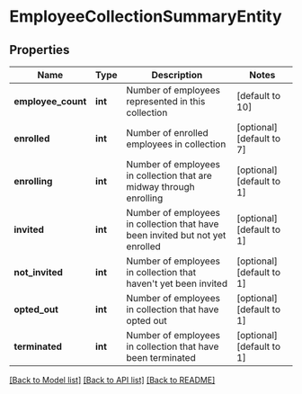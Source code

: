 # EmployeeCollectionSummaryEntity

## Properties
Name | Type | Description | Notes
------------ | ------------- | ------------- | -------------
**employee_count** | **int** | Number of employees represented in this collection | [default to 10]
**enrolled** | **int** | Number of enrolled employees in collection | [optional] [default to 7]
**enrolling** | **int** | Number of employees in collection that are midway through enrolling | [optional] [default to 1]
**invited** | **int** | Number of employees in collection that have been invited but not yet enrolled | [optional] [default to 1]
**not_invited** | **int** | Number of employees in collection that haven&#x27;t yet been invited | [optional] [default to 1]
**opted_out** | **int** | Number of employees in collection that have opted out | [optional] [default to 1]
**terminated** | **int** | Number of employees in collection that have been terminated | [optional] [default to 1]

[[Back to Model list]](../README.md#documentation-for-models) [[Back to API list]](../README.md#documentation-for-api-endpoints) [[Back to README]](../README.md)

